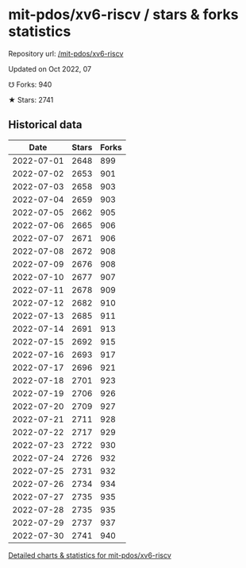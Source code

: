 # mit-pdos/xv6-riscv / stars & forks statistics

Repository url: [/mit-pdos/xv6-riscv](https://github.com/mit-pdos/xv6-riscv)

Updated on Oct 2022, 07

☋ Forks: 940

★ Stars: 2741

## Historical data
| Date | Stars | Forks |
|------|-------|-------|
| 2022-07-01 | 2648 | 899 | 
| 2022-07-02 | 2653 | 901 | 
| 2022-07-03 | 2658 | 903 | 
| 2022-07-04 | 2659 | 903 | 
| 2022-07-05 | 2662 | 905 | 
| 2022-07-06 | 2665 | 906 | 
| 2022-07-07 | 2671 | 906 | 
| 2022-07-08 | 2672 | 908 | 
| 2022-07-09 | 2676 | 908 | 
| 2022-07-10 | 2677 | 907 | 
| 2022-07-11 | 2678 | 909 | 
| 2022-07-12 | 2682 | 910 | 
| 2022-07-13 | 2685 | 911 | 
| 2022-07-14 | 2691 | 913 | 
| 2022-07-15 | 2692 | 915 | 
| 2022-07-16 | 2693 | 917 | 
| 2022-07-17 | 2696 | 921 | 
| 2022-07-18 | 2701 | 923 | 
| 2022-07-19 | 2706 | 926 | 
| 2022-07-20 | 2709 | 927 | 
| 2022-07-21 | 2711 | 928 | 
| 2022-07-22 | 2717 | 929 | 
| 2022-07-23 | 2722 | 930 | 
| 2022-07-24 | 2726 | 932 | 
| 2022-07-25 | 2731 | 932 | 
| 2022-07-26 | 2734 | 934 | 
| 2022-07-27 | 2735 | 935 | 
| 2022-07-28 | 2735 | 935 | 
| 2022-07-29 | 2737 | 937 | 
| 2022-07-30 | 2741 | 940 | 


[Detailed charts & statistics for mit-pdos/xv6-riscv](https://reviewgithub.com/rep/mit-pdos/xv6-riscv)
